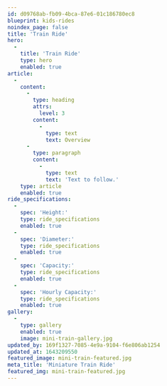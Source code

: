 ```yaml
---
id: d09768ab-fb09-4bca-87e6-01c186780ec8
blueprint: kids-rides
noindex_page: false
title: 'Train Ride'
hero:
  -
    title: 'Train Ride'
    type: hero
    enabled: true
article:
  -
    content:
      -
        type: heading
        attrs:
          level: 3
        content:
          -
            type: text
            text: Overview
      -
        type: paragraph
        content:
          -
            type: text
            text: 'Text to follow.'
    type: article
    enabled: true
ride_specifications:
  -
    spec: 'Height:'
    type: ride_specifications
    enabled: true
  -
    spec: 'Diameter:'
    type: ride_specifications
    enabled: true
  -
    spec: 'Capacity:'
    type: ride_specifications
    enabled: true
  -
    spec: 'Hourly Capacity:'
    type: ride_specifications
    enabled: true
gallery:
  -
    type: gallery
    enabled: true
    image: mini-train-gallery.jpg
updated_by: 169f1327-7085-4e9a-9104-f6e806ab1254
updated_at: 1643209550
featured_image: mini-train-featured.jpg
meta_title: 'Miniature Train Ride'
featured_img: mini-train-featured.jpg
---
```

